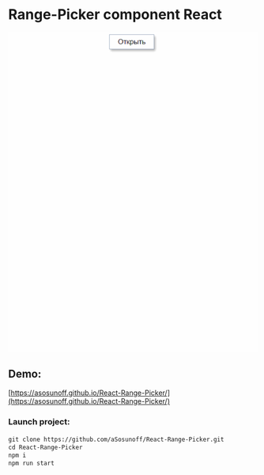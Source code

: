 # Range-Picker component React

![RangePicker](./RangePicker.gif)

## Demo:

[https://asosunoff.github.io/React-Range-Picker/](https://asosunoff.github.io/React-Range-Picker/)

### Launch project:

```
git clone https://github.com/aSosunoff/React-Range-Picker.git
cd React-Range-Picker
npm i
npm run start
```
